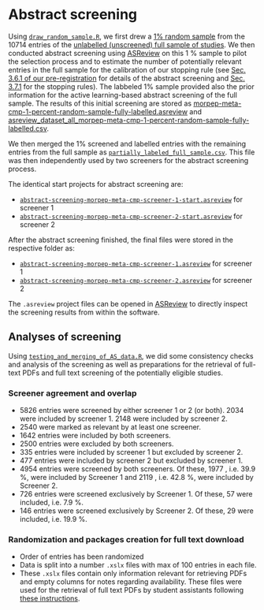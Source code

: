 # Abstract screening

Using [`draw_random_sample.R`](draw_random_sample.R), we first drew a [1% random sample](1_percent_random_sample/morpep-meta-cmp-1-percent-random-sample_unlabelled.csv) from the 10714 entries of the [unlabelled (unscreened) full sample of studies](unlabelled_full_sample.csv). We then conducted abstract screening using [ASReview](https://asreview.nl/) on this 1 % sample to pilot the selection process and to estimate the number of potentially relevant entries in the full sample for the calibration of our stopping rule (see [Sec. 3.6.1 of our pre-registration](https://osf.io/4jxk3) for details of the abstract screening and [Sec. 3.7.1](https://osf.io/4jxk3) for the stopping rules). The labbeled 1% sample provided also the prior information for the active learning-based abstract screening of the full sample. The results of this initial screening are stored as [morpep-meta-cmp-1-percent-random-sample-fully-labelled.asreview](1_percent_random_sample/morpep-meta-cmp-1-percent-random-sample-fully-labelled.asreview) and [asreview_dataset_all_morpep-meta-cmp-1-percent-random-sample-fully-labelled.csv](data/study_search/database_search/processed/abstract_screening/1_percent_random_sample/asreview_dataset_all_morpep-meta-cmp-1-percent-random-sample-fully-labelled.csv).

We then merged the 1% screened and labelled entries with the remaining entries from the full sample as [`partially_labeled_full_sample.csv`](partially_labelled_full_sample.csv). This file was then independently used by two screeners for the abstract screening process.

The identical start projects for abstract screening are:

- [`abstract-screening-morpep-meta-cmp-screener-1-start.asreview`](data/study_search/database_search/processed/abstract_screening/abstract-screening-morpep-meta-cmp-screener-1-start.asreview) for screener 1
- [`abstract-screening-morpep-meta-cmp-screener-2-start.asreview`](data/study_search/database_search/processed/abstract_screening/abstract-screening-morpep-meta-cmp-screener-2-start.asreview) for screener 2

After the abstract screening finished, the final files were stored in the respective folder as: 

- [`abstract-screening-morpep-meta-cmp-screener-1.asreview`](data/study_search/database_search/processed/post_AS/screener_1_data/abstract-screening-morpep-meta-cmp-screener-1.asreview) for screener 1
- [`abstract-screening-morpep-meta-cmp-screener-2.asreview`](data/study_search/database_search/processed/post_AS/screener_2_data/abstract-screening-morpep-meta-cmp-screener-2.asreview) for screener 2

The `.asreview` project files can be opened in [ASReview](https://asreview.nl/) to directly inspect the screening results from within the software. 

## Analyses of screening

Using [`testing_and_merging_of_AS_data.R`](/data/study_search/database_search/processed/post_AS/testing_and_merging_of_AS_data.R), we did some consistency checks and analysis of the screening as well as preparations for the retrieval of full-text PDFs and full text screening of the potentially eligible studies.

### Screener agreement and overlap

-   5826 entries were screened by either screener 1 or 2 (or both). 2034 were included by screener 1. 2148 were included by screener 2.
-   2540 were marked as relevant by at least one screener.
-   1642 entries were included by both screeners.
-   2500 entries were excluded by both screeners.
-   335 entries were included by screener 1 but excluded by screener 2.
-   477 entries were included by screener 2 but excluded by screener 1.
-   4954 entries were screened by both screeners. Of these, 1977 , i.e. 39.9 %, were included by Screener 1 and 2119 , i.e. 42.8 %, were included by Screener 2.
-   726 entries were screened exclusively by Screener 1. Of these, 57 were included, i.e. 7.9 %.
-   146 entries were screened exclusively by Screener 2. Of these, 29 were included, i.e. 19.9 %.

### Randomization and packages creation for full text download

-   Order of entries has been randomized
-   Data is split into a number `.xslx` files with max of 100 entries in each file.
-   These `.xslx` files contain only information relevant for retrieving PDFs and empty columns for notes regarding availability. These files were used for the retrieval of full text PDFs by student assistants following [these instructions](/data/study_search/database_search/processed/post_AS/full_text_download_HIWI_sheet.pdf).

